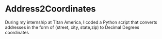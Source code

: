# Address2Coordinates

During my internship at Titan America, I coded a Python script that converts addresses in the form of (street, city, state,zip) to Decimal Degrees coordinates


